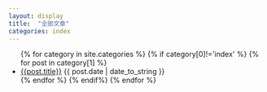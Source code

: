 ```yaml
---
layout: display
title:  "全部文章"
categories: index
---
```

<ul class="posts-ul">
{% for category in site.categories %}
        {% if category[0]!='index' %}
            {% for post in category[1] %}
            <li><a href="{{post.url}}">{{post.title}}</a>  
            <span class="post-date">{{ post.date | date_to_string }}</span>
            </li>
            {% endfor %}
        {% endif%}
{% endfor %}
</ul>



